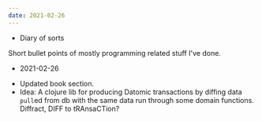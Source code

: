 ```yaml
---
date: 2021-02-26
---
```


* Diary of sorts

Short bullet points of mostly programming related stuff I've done.

* 2021-02-26

- Updated book section.
- Idea: A clojure lib for producing Datomic transactions by diffing
  data `pull`ed from db with the same data run through some domain
  functions. Diffract, DIFF to tRAnsaCTion?
